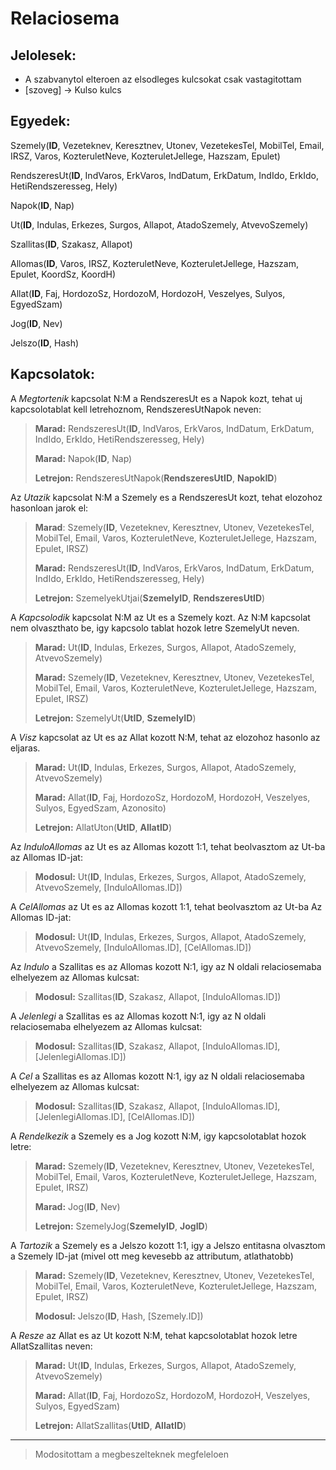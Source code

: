 # Relaciosema
## Jelolesek:
* A szabvanytol elteroen az elsodleges kulcsokat csak vastagitottam
* [szoveg] -> Kulso kulcs 

Egyedek:
---

Szemely(__ID__, Vezeteknev, Keresztnev, Utonev, VezetekesTel, MobilTel, Email, IRSZ, Varos, KozteruletNeve, KozteruletJellege, Hazszam, Epulet)

RendszeresUt(__ID__, IndVaros, ErkVaros, IndDatum, ErkDatum, IndIdo, ErkIdo, HetiRendszeresseg, Hely)

Napok(__ID__, Nap)

Ut(__ID__, Indulas, Erkezes, Surgos, Allapot, AtadoSzemely, AtvevoSzemely)

Szallitas(__ID__, Szakasz, Allapot)

Allomas(__ID__, Varos, IRSZ, KozteruletNeve, KozteruletJellege, Hazszam, Epulet, KoordSz, KoordH)

Allat(__ID__, Faj, HordozoSz, HordozoM, HordozoH, Veszelyes, Sulyos, EgyedSzam)

Jog(__ID__, Nev)

Jelszo(__ID__, Hash)

Kapcsolatok:
---

A *Megtortenik* kapcsolat N:M a RendszeresUt es a Napok kozt, tehat uj kapcsolotablat kell letrehoznom, RendszeresUtNapok neven:

> __Marad:__ RendszeresUt(__ID__, IndVaros, ErkVaros, IndDatum, ErkDatum, IndIdo, ErkIdo, HetiRendszeresseg, Hely)
> 
> __Marad:__ Napok(__ID__, Nap)
>
> __Letrejon:__ RendszeresUtNapok(__RendszeresUtID__, __NapokID__)

Az *Utazik* kapcsolat N:M a Szemely es a RendszeresUt kozt, tehat elozohoz hasonloan jarok el:

> __Marad__: Szemely(__ID__, Vezeteknev, Keresztnev, Utonev, VezetekesTel, MobilTel, Email, Varos, KozteruletNeve, KozteruletJellege, Hazszam, Epulet, IRSZ)
> 
> __Marad:__ RendszeresUt(__ID__, IndVaros, ErkVaros, IndDatum, ErkDatum, IndIdo, ErkIdo, HetiRendszeresseg, Hely)
> 
> __Letrejon:__ SzemelyekUtjai(__SzemelyID__, __RendszeresUtID__) 

A *Kapcsolodik* kapcsolat N:M az Ut es a Szemely kozt. Az N:M kapcsolat nem olvaszthato be, igy kapcsolo tablat hozok letre SzemelyUt neven.

> __Marad:__ Ut(__ID__, Indulas, Erkezes, Surgos, Allapot, AtadoSzemely, AtvevoSzemely)
>
> __Marad:__ Szemely(__ID__, Vezeteknev, Keresztnev, Utonev, VezetekesTel, MobilTel, Email, Varos, KozteruletNeve, KozteruletJellege, Hazszam, Epulet, IRSZ)
>
> __Letrejon:__ SzemelyUt(__UtID__, __SzemelyID__)

A *Visz* kapcsolat az Ut es az Allat kozott N:M, tehat az elozohoz hasonlo az eljaras.

> __Marad:__  Ut(__ID__, Indulas, Erkezes, Surgos, Allapot, AtadoSzemely, AtvevoSzemely)
>
> __Marad:__ Allat(__ID__, Faj, HordozoSz, HordozoM, HordozoH, Veszelyes, Sulyos, EgyedSzam, Azonosito)
> 
> __Letrejon:__ AllatUton(__UtID__, __AllatID__)

Az *InduloAllomas* az Ut es az Allomas kozott 1:1, tehat beolvasztom az Ut-ba az Allomas ID-jat:

> __Modosul:__ Ut(__ID__, Indulas, Erkezes, Surgos, Allapot, AtadoSzemely, AtvevoSzemely, [InduloAllomas.ID])

A *CelAllomas* az Ut es az Allomas kozott 1:1, tehat beolvasztom az Ut-ba Az Allomas ID-jat:

> __Modosul:__ Ut(__ID__, Indulas, Erkezes, Surgos, Allapot, AtadoSzemely, AtvevoSzemely, [InduloAllomas.ID], [CelAllomas.ID])

Az *Indulo* a Szallitas es az Allomas kozott N:1, igy az N oldali relaciosemaba elhelyezem az Allomas kulcsat:

> __Modosul:__ Szallitas(__ID__, Szakasz, Allapot, [InduloAllomas.ID])

A *Jelenlegi* a Szallitas es az Allomas kozott N:1, igy az N oldali relaciosemaba elhelyezem az Allomas kulcsat:

> __Modosul:__ Szallitas(__ID__, Szakasz, Allapot, [InduloAllomas.ID], [JelenlegiAllomas.ID])

A *Cel* a Szallitas es az Allomas kozott N:1, igy az N oldali relaciosemaba elhelyezem az Allomas kulcsat:

> __Modosul:__ Szallitas(__ID__, Szakasz, Allapot, [InduloAllomas.ID], [JelenlegiAllomas.ID], [CelAllomas.ID])

A *Rendelkezik* a Szemely es a Jog kozott N:M, igy kapcsolotablat hozok letre:

> __Marad:__ Szemely(__ID__, Vezeteknev, Keresztnev, Utonev, VezetekesTel, MobilTel, Email, Varos, KozteruletNeve, KozteruletJellege, Hazszam, Epulet, IRSZ)
> 
> __Marad:__ Jog(__ID__, Nev)
>
> __Letrejon:__ SzemelyJog(__SzemelyID__, __JogID__)

A *Tartozik* a Szemely es a Jelszo kozott 1:1, igy a Jelszo entitasna olvasztom a Szemely ID-jat (mivel ott meg kevesebb az attributum, atlathatobb)

> __Marad:__ Szemely(__ID__, Vezeteknev, Keresztnev, Utonev, VezetekesTel, MobilTel, Email, Varos, KozteruletNeve, KozteruletJellege, Hazszam, Epulet, IRSZ)
>
> __Modosul:__ Jelszo(__ID__, Hash, [Szemely.ID])

A *Resze* az Allat es az Ut kozott N:M, tehat kapcsolotablat hozok letre AllatSzallitas neven:

> __Marad:__ Ut(__ID__, Indulas, Erkezes, Surgos, Allapot, AtadoSzemely, AtvevoSzemely)
>
> __Marad:__ Allat(__ID__, Faj, HordozoSz, HordozoM, HordozoH, Veszelyes, Sulyos, EgyedSzam)
> 
> __Letrejon:__ AllatSzallitas(__UtID__, __AllatID__) 

---
> Modositottam a megbeszelteknek megfeleloen









